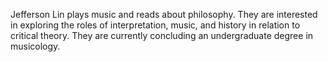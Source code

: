 Jefferson Lin plays music and reads about philosophy. They are interested in exploring the roles of interpretation, music, and history in relation to critical theory. They are currently concluding an undergraduate degree in musicology.